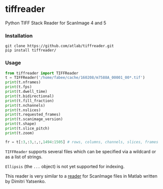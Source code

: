 # tiffreader
Python TIFF Stack Reader for ScanImage 4 and 5

### Installation
```shell
git clone https://github.com/atlab/tiffreader.git
pip install tiffreader/
```

### Usage
```python
from tiffreader import TIFFReader
t = TIFFReader('/home/fabee/cache/160208/m7588A_00001_00*.tif')
print(t.nframes)
print(t.fps)
print(t.dwell_time)
print(t.bidirectional)
print(t.fill_fraction)
print(t.nchannels)
print(t.nslices)
print(t.requested_frames)
print(t.scanimage_version)
print(t.shape)
print(t.slice_pitch)
print(t.zoom)

fr = t[:3,:3,:,:,1494:1505] # rows, columns, channels, slices, frames
```

`TIFFReader` supports several files which can be specified via a wildcard or as a list of strings.

`Ellipsis` (the `...` object) is not yet supported for indexing. 

This reader is very similar to a [reader](https://github.com/atlab/commons/tree/master/lib/%2Bne7) for ScanImage files in Matlab written by Dimitri Yatsenko. 

